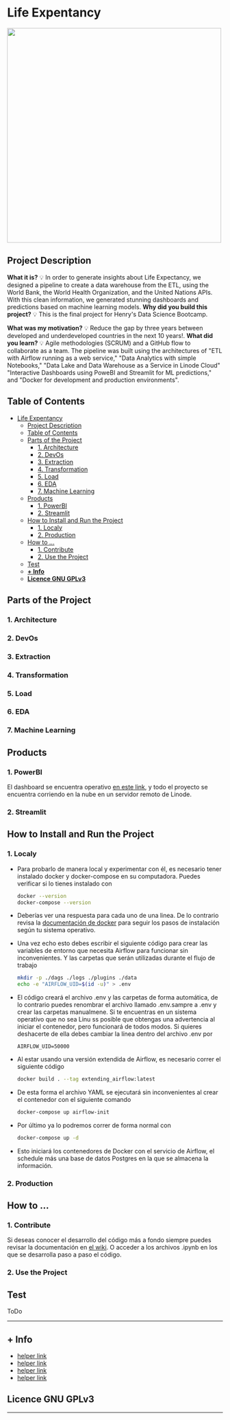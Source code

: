 # Life Expentancy

<img src="https://i.imgur.com/5PxDz2P.png" width="500">

## Project Description

**What it is?** 💡 In order to generate insights about Life Expectancy, we designed a pipeline to create a data warehouse from the ETL, using the World Bank, the World Health Organization, and the United Nations APIs. With this clean information, we generated stunning dashboards and predictions based on machine learning models. **Why did you build this project?** 💡 This is the final project for Henry's Data Science Bootcamp.

**What was my motivation?** 💡 Reduce the gap by three years between developed and underdeveloped countries in the next 10 years!. **What did you learn?** 💡 Agile methodologies (SCRUM) and a GitHub flow to collaborate as a team. The pipeline was built using the architectures of "ETL with Airflow running as a web service," "Data Analytics with simple Notebooks," "Data Lake and Data Warehouse as a Service in Linode Cloud" "Interactive Dashboards using PoweBI and Streamlit for ML predictions," and "Docker for development and production environments".

## Table of Contents

<!--ts-->
* [Life Expentancy](#life-expentancy)
   * [Project Description](#project-description)
   * [Table of Contents](#table-of-contents)
   * [Parts of the Project](#parts-of-the-project)
      * [1. Architecture](#1-architecture)
      * [2. DevOs](#2-devos)
      * [3. Extraction](#3-extraction)
      * [4. Transformation](#4-transformation)
      * [5. Load](#5-load)
      * [6. EDA](#6-eda)
      * [7. Machine Learning](#7-machine-learning)
   * [Products](#products)
      * [1. PowerBI](#1-powerbi)
      * [2. Streamlit](#2-streamlit)
   * [How to Install and Run the Project](#how-to-install-and-run-the-project)
      * [1. Localy](#1-localy)
      * [2. Production](#2-production)
   * [How to ...](#how-to-)
      * [1. Contribute](#1-contribute)
      * [2. Use the Project](#2-use-the-project)
   * [Test](#test)
   * [<strong>+ Info</strong>](#-info)
   * [<strong>Licence GNU GPLv3</strong>](#licence-gnu-gplv3)

<!-- Created by https://github.com/ekalinin/github-markdown-toc -->
<!-- Added by: jorgeav527, at: Thu  1 Dec 22:41:56 -05 2022 -->

<!--te-->

## Parts of the Project

### 1. Architecture

### 2. DevOs

### 3. Extraction

### 4. Transformation

### 5. Load

### 6. EDA

### 7. Machine Learning

## Products

### 1. PowerBI

El dashboard se encuentra operativo [en este link](https://app.powerbi.com/view?r=eyJrIjoiYTUzODVkN2EtMWVlZC00ODMxLTk5MjQtOTdiY2Q1ZjgzYTdlIiwidCI6IjBlMGNiMDYwLTA5YWQtNDlmNS1hMDA1LTY4YjliNDlhYTFmNiIsImMiOjR9), y todo el proyecto se encuentra corriendo en la nube en un servidor remoto de Linode. 

### 2. Streamlit

## How to Install and Run the Project

### 1. Localy

* Para probarlo de manera local y experimentar con él, es necesario tener instalado docker y docker-compose en su computadora. Puedes verificar si lo tienes instalado con 

    ```bash
    docker --version
    docker-compose --version
    ```

* Deberías ver una respuesta para cada uno de una linea. De lo contrario revisa la [documentación de docker](https://docs.docker.com/desktop/) para seguir los pasos de instalación según tu sistema operativo.

* Una vez echo esto debes escribir el siguiente código para crear las variables de entorno que necesita Airflow para funcionar sin inconvenientes. Y las carpetas que serán utilizadas durante el flujo de trabajo

    ```bash
    mkdir -p ./dags ./logs ./plugins ./data
    echo -e "AIRFLOW_UID=$(id -u)" > .env
    ```

* El código creará el archivo .env y las carpetas de forma automática, de lo contrario puedes renombrar el archivo llamado .env.sampre a .env y crear las carpetas manualmene. Si te encuentras en un sistema operativo que no sea Linu ss posible que obtengas una advertencia al iniciar el contenedor, pero funcionará de todos modos. Si quieres deshacerte de ella debes cambiar la línea dentro del archivo .env por

    ```
    AIRFLOW_UID=50000
    ```

* Al estar usando una versión extendida de Airflow, es necesario correr el siguiente código 

    ```bash
    docker build . --tag extending_airflow:latest
    ```

* De esta forma el archivo YAML se ejecutará sin inconvenientes al crear el contenedor con el siguiente comando

    ```bash
    docker-compose up airflow-init
    ```

* Por último ya lo podremos correr de forma normal con 

    ```bash
    docker-compose up -d
    ```

* Esto iniciará los contenedores de Docker con el servicio de Airflow, el schedule más una base de datos Postgres en la que se almacena la información.

### 2. Production

## How to ...

### 1. Contribute

Si deseas conocer el desarrollo del código más a fondo siempre puedes revisar la documentación en [el wiki](https://github.com/jorgeav527/life-expectancy/wiki). O acceder a los archivos .ipynb en los que se desarrolla paso a paso el código.

### 2. Use the Project

## Test

ToDo

***

## **+ Info**

- [helper link](https://stackoverflow.com/questions/232435/how-do-i-restrict-foreign-keys-choices-to-related-objects-only-in-django)
- [helper link](https://forum.djangoproject.com/t/items-are-not-being-added-in-the-cart/10564/26)
- [helper link](https://stackoverflow.com/questions/1194737/how-to-update-manytomany-field-in-django)
- [helper link](https://pythonspeed.com/articles/alpine-docker-python/)

## **Licence GNU GPLv3**

***

